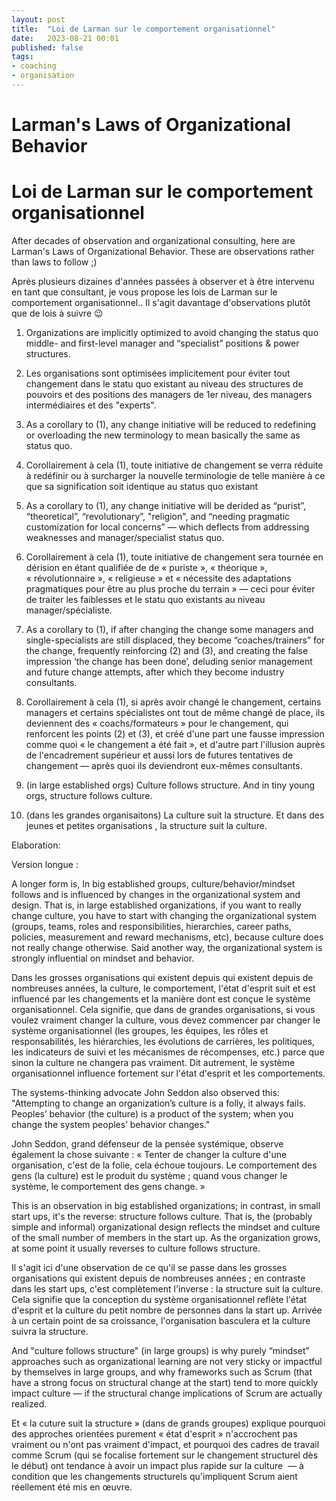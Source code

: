 ```yaml
---
layout: post
title:  "Loi de Larman sur le comportement organisationnel"
date:   2023-08-21 00:01
published: false
tags:
- coaching
- organisation
---
```

# Larman's Laws of Organizational Behavior

# Loi de Larman sur le comportement organisationnel 


After decades of observation and organizational consulting, here are Larman's Laws of Organizational Behavior. These are observations rather than laws to follow ;)

Après plusieurs dizaines d'années passées à observer et à être intervenu en tant que consultant, je vous propose les lois de Larman sur le comportement organisationnel.. Il s'agit davantage d'observations plutôt que de lois à suivre 😉

1. Organizations are implicitly optimized to avoid changing the status quo middle- and first-level manager and “specialist” positions & power structures.

1. Les organisations sont optimisées implicitement pour éviter tout changement dans le statu quo existant au niveau des structures de pouvoirs et des positions des managers de 1er niveau, des managers intermédiaires et des "experts".

2. As a corollary to (1), any change initiative will be reduced to redefining or overloading the new terminology to mean basically the same as status quo.

2. Corollairement à cela (1), toute initiative de changement se verra réduite à redéfinir ou à surcharger la nouvelle terminologie de telle manière à ce que sa signification soit identique au status quo existant

3. As a corollary to (1), any change initiative will be derided as “purist”, “theoretical”, “revolutionary”, "religion", and “needing pragmatic customization for local concerns” — which deflects from addressing weaknesses and manager/specialist status quo.

3. Corollairement à cela (1), toute initiative de changement sera tournée en dérision en étant qualifiée de de « puriste », « théorique », « révolutionnaire », « religieuse » et « nécessite des adaptations pragmatiques pour être au plus proche du terrain » — ceci pour éviter de traiter les faiblesses et le statu quo existants au niveau manager/spécialiste.

4. As a corollary to (1), if after changing the change some managers and single-specialists are still displaced, they become “coaches/trainers” for the change, frequently reinforcing (2) and (3), and creating the false impression ‘the change has been done’, deluding senior management and future change attempts, after which they become industry consultants.

4. Corollairement à cela (1), si après avoir changé le changement, certains managers et certains spécialistes ont tout de même changé de place, ils deviennent des «&nbsp;coachs/formateurs&nbsp;» pour le changement, qui renforcent les points (2) et (3), et créé d'une part une fausse impression comme quoi «&nbsp;le changement a été fait&nbsp;», et d'autre part l'illusion auprès de l'encadrement supérieur et aussi lors de futures tentatives de changement — après quoi ils deviendront eux-mêmes consultants.

5. (in large established orgs) Culture follows structure. And in tiny young orgs, structure follows culture.

5. (dans les grandes organisaitons) La culture suit la structure. Et dans des jeunes et petites organisations , la structure suit la culture.


Elaboration:

Version longue  :

A longer form is, In big established groups, culture/behavior/mindset follows and is influenced by changes in the organizational system and design. That is, in large established organizations, if you want to really change culture, you have to start with changing the organizational system (groups, teams, roles and responsibilities, hierarchies, career paths, policies, measurement and reward mechanisms, etc), because culture does not really change otherwise. Said another way, the organizational system is strongly influential on mindset and behavior.

Dans les grosses organisations qui existent depuis qui existent depuis de nombreuses années, la culture, le comportement, l'état d'esprit suit et est influencé par les changements et la manière dont est conçue le système organisationnel. Cela signifie, que dans de grandes organisations, si vous voulez vraiment changer la culture, vous devez commencer par changer le système organisationnel (les groupes, les équipes, les rôles et responsabilités, les hiérarchies, les évolutions de carrières, les politiques, les indicateurs de suivi et les mécanismes de récompenses, etc.) parce que sinon la culture ne changera pas vraiment. Dit autrement, le système organisationnel  influence fortement sur l'état d'esprit et les comportements.

The systems-thinking advocate John Seddon also observed this: "Attempting to change an organization’s culture is a folly, it always fails. Peoples’ behavior (the culture) is a product of the system; when you change the system peoples’ behavior changes."

John Seddon, grand défenseur de la pensée systémique, observe également la chose suivante : «&nbsp;Tenter de changer la culture d'une organisation, c'est de la folie, cela échoue toujours. Le comportement des gens (la culture) est le produit du système ; quand vous changer le système, le comportement des gens change.&nbsp;»

This is an observation in big established organizations; in contrast, in small start ups, it's the reverse: structure follows culture. That is, the (probably simple and informal) organizational design reflects the mindset and culture of the small number of members in the start up. As the organization grows, at some point it usually reverses to culture follows structure.

Il s'agit ici d'une observation de ce qu'il se passe dans les grosses organisations qui existent depuis de nombreuses années ; en contraste dans les start ups, c'est complètement l'inverse : la structure suit la culture. Cela signifie que la conception du système organisationnel reflète l'état d'esprit et la culture du petit nombre de personnes dans la start up. Arrivée à un certain point de sa croissance, l'organisation basculera et la culture suivra la structure.

And "culture follows structure" (in large groups) is why purely “mindset” approaches such as organizational learning are not very sticky or impactful by themselves in large groups, and why frameworks such as Scrum (that have a strong focus on structural change at the start) tend to more quickly impact culture — if the structural change implications of Scrum are actually realized. 

Et «&nbsp;la cuture suit la structure&nbsp;» (dans de grands groupes) explique pourquoi des approches orientées purement «&nbsp;état d'esprit&nbsp;» n'accrochent pas vraiment ou n'ont pas vraiment d'impact, et pourquoi des cadres de travail comme Scrum (qui se focalise fortement sur le changement structurel dès le début) ont tendance à avoir un impact plus rapide sur la culture &nbsp;—&nbsp;à condition que les changements structurels qu'impliquent Scrum aient réellement été mis en œuvre.